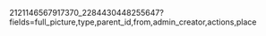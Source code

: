 2121146567917370_2284430448255647?fields=full_picture,type,parent_id,from,admin_creator,actions,place
